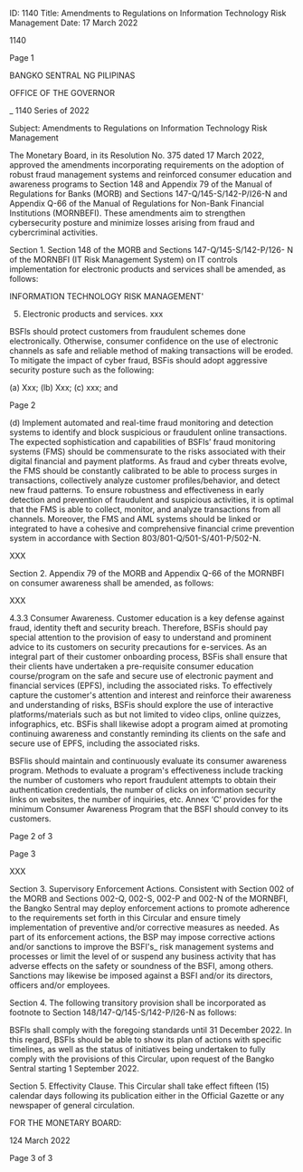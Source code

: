 ID: 1140
Title: Amendments to Regulations on Information Technology Risk Management
Date: 17 March 2022

1140

Page 1

BANGKO SENTRAL NG PILIPINAS

OFFICE OF THE GOVERNOR

_ 1140 Series of 2022

Subject: Amendments to Regulations on Information Technology Risk Management

The Monetary Board, in its Resolution No. 375 dated 17 March 2022, approved the amendments incorporating requirements on the adoption of robust fraud management systems and reinforced consumer education and awareness programs to Section 148 and Appendix 79 of the Manual of Regulations for Banks (MORB) and Sections 147-Q/145-S/142-P/I26-N and Appendix Q-66 of the Manual of Regulations for Non-Bank Financial Institutions (MORNBEFI). These amendments aim to strengthen cybersecurity posture and minimize losses arising from fraud and cybercriminal activities.

Section 1. Section 148 of the MORB and Sections 147-Q/145-S/142-P/126- N of the MORNBFI (IT Risk Management System) on IT controls implementation for electronic products and services shall be amended, as follows:

INFORMATION TECHNOLOGY RISK MANAGEMENT'

5. Electronic products and services. xxx

BSFls should protect customers from fraudulent schemes done electronically. Otherwise, consumer confidence on the use of electronic channels as safe and reliable method of making transactions will be eroded. To mitigate the impact of cyber fraud, BSFis should adopt aggressive security posture such as the following:

(a) Xxx; (lb) Xxx; (c) xxx; and

Page 2

(d) Implement automated and real-time fraud monitoring and detection systems to identify and block suspicious or fraudulent online transactions. The expected sophistication and capabilities of BSFls’ fraud monitoring systems (FMS) should be commensurate to the risks associated with their digital financial and payment platforms. As fraud and cyber threats evolve, the FMS should be constantly calibrated to be able to process surges in transactions, collectively analyze customer profiles/behavior, and detect new fraud patterns. To ensure robustness and effectiveness in early detection and prevention of fraudulent and suspicious activities, it is optimal that the FMS is able to collect, monitor, and analyze transactions from all channels. Moreover, the FMS and AML systems should be linked or integrated to have a cohesive and comprehensive financial crime prevention system in accordance with Section 803/801-Q/501-S/401-P/502-N.

XXX

Section 2. Appendix 79 of the MORB and Appendix Q-66 of the MORNBFI on consumer awareness shall be amended, as follows:

XXX

4.3.3 Consumer Awareness. Customer education is a key defense against fraud, identity theft and security breach. Therefore, BSFis should pay special attention to the provision of easy to understand and prominent advice to its customers on security precautions for e-services. As an integral part of their customer onboarding process, BSFis shall ensure that their clients have undertaken a pre-requisite consumer education course/program on the safe and secure use of electronic payment and financial services (EPFS), including the associated risks. To effectively capture the customer's attention and interest and reinforce their awareness and understanding of risks, BSFis should explore the use of interactive platforms/materials such as but not limited to video clips, online quizzes, infographics, etc. BSFis shall likewise adopt a program aimed at promoting continuing awareness and constantly reminding its clients on the safe and secure use of EPFS, including the associated risks.

BSFlis should maintain and continuously evaluate its consumer awareness program. Methods to evaluate a program's effectiveness include tracking the number of customers who report fraudulent attempts to obtain their authentication credentials, the number of clicks on information security links on websites, the number of inquiries, etc. Annex ‘C’ provides for the minimum Consumer Awareness Program that the BSFI should convey to its customers.

Page 2 of 3

Page 3

XXX

Section 3. Supervisory Enforcement Actions. Consistent with Section 002 of the MORB and Sections 002-Q, 002-S, 002-P and 002-N of the MORNBFI, the Bangko Sentral may deploy enforcement actions to promote adherence to the requirements set forth in this Circular and ensure timely implementation of preventive and/or corrective measures as needed. As part of its enforcement actions, the BSP may impose corrective actions and/or sanctions to improve the BSFI's_ risk management systems and processes or limit the level of or suspend any business activity that has adverse effects on the safety or soundness of the BSFI, among others. Sanctions may likewise be imposed against a BSFI and/or its directors, officers and/or employees.

Section 4. The following transitory provision shall be incorporated as footnote to Section 148/147-Q/145-S/142-P/I26-N as follows:

BSFls shall comply with the foregoing standards until 31 December 2022. In this regard, BSFls should be able to show its plan of actions with specific timelines, as well as the status of initiatives being undertaken to fully comply with the provisions of this Circular, upon request of the Bangko Sentral starting 1 September 2022.

Section 5. Effectivity Clause. This Circular shall take effect fifteen (15) calendar days following its publication either in the Official Gazette or any newspaper of general circulation.

FOR THE MONETARY BOARD:

124 March 2022

Page 3 of 3